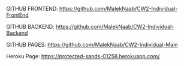 GITHUB FRONTEND: https://github.com/MalekNaab/CW2-Individual-FrontEnd

GITHUB BACKEND: https://github.com/MalekNaab/CW2-Individual-Backend

GITHUB PAGES: https://github.com/MalekNaab/CW2-Individual-Main

Heroku Page: https://protected-sands-01258.herokuapp.com/
